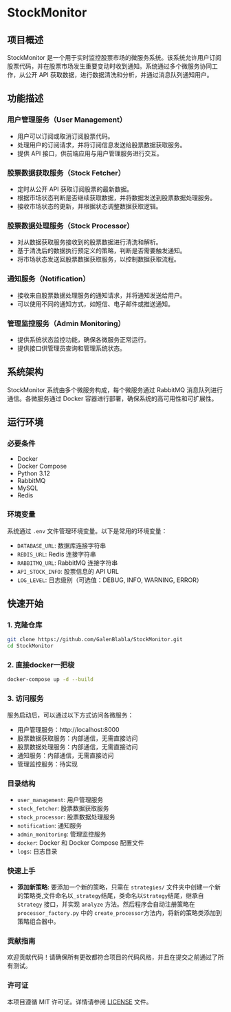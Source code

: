 # StockMonitor

## 项目概述

StockMonitor 是一个用于实时监控股票市场的微服务系统。该系统允许用户订阅股票代码，并在股票市场发生重要变动时收到通知。系统通过多个微服务协同工作，从公开 API 获取数据，进行数据清洗和分析，并通过消息队列通知用户。

## 功能描述

### 用户管理服务（User Management）
- 用户可以订阅或取消订阅股票代码。
- 处理用户的订阅请求，并将订阅信息发送给股票数据获取服务。
- 提供 API 接口，供前端应用与用户管理服务进行交互。

### 股票数据获取服务（Stock Fetcher）
- 定时从公开 API 获取订阅股票的最新数据。
- 根据市场状态判断是否继续获取数据，并将数据发送到股票数据处理服务。
- 接收市场状态的更新，并根据状态调整数据获取逻辑。

### 股票数据处理服务（Stock Processor）
- 对从数据获取服务接收到的股票数据进行清洗和解析。
- 基于清洗后的数据执行预定义的策略，判断是否需要触发通知。
- 将市场状态发送回股票数据获取服务，以控制数据获取流程。

### 通知服务（Notification）
- 接收来自股票数据处理服务的通知请求，并将通知发送给用户。
- 可以使用不同的通知方式，如短信、电子邮件或推送通知。

### 管理监控服务（Admin Monitoring）
- 提供系统状态监控功能，确保各微服务正常运行。
- 提供接口供管理员查询和管理系统状态。

## 系统架构

StockMonitor 系统由多个微服务构成，每个微服务通过 RabbitMQ 消息队列进行通信。各微服务通过 Docker 容器进行部署，确保系统的高可用性和可扩展性。

## 运行环境

### 必要条件
- Docker
- Docker Compose
- Python 3.12
- RabbitMQ
- MySQL
- Redis

### 环境变量
系统通过 `.env` 文件管理环境变量。以下是常用的环境变量：
- `DATABASE_URL`: 数据库连接字符串
- `REDIS_URL`: Redis 连接字符串
- `RABBITMQ_URL`: RabbitMQ 连接字符串
- `API_STOCK_INFO`: 股票信息的 API URL
- `LOG_LEVEL`: 日志级别（可选值：DEBUG, INFO, WARNING, ERROR）

## 快速开始

### 1. 克隆仓库
```bash
git clone https://github.com/GalenBlabla/StockMonitor.git
cd StockMonitor
```
### 2. 直接docker一把梭
```bash
docker-compose up -d --build
```
### 3. 访问服务
服务启动后，可以通过以下方式访问各微服务：

- 用户管理服务：http://localhost:8000
- 股票数据获取服务：内部通信，无需直接访问
- 股票数据处理服务：内部通信，无需直接访问
- 通知服务：内部通信，无需直接访问
- 管理监控服务：待实现

### 目录结构
- `user_management`: 用户管理服务
- `stock_fetcher`: 股票数据获取服务
- `stock_processor`: 股票数据处理服务
- `notification`: 通知服务
- `admin_monitoring`: 管理监控服务
- `docker`: Docker 和 Docker Compose 配置文件
- `logs`: 日志目录
### 快速上手
- **添加新策略**: 要添加一个新的策略，只需在 `strategies/` 文件夹中创建一个新的策略类,文件命名以`_strategy`结尾，类命名以`Strategy`结尾，继承自 `Strategy` 接口，并实现 `analyze` 方法。然后程序会自动注册策略在`processor_factory.py` 中的 `create_processor`方法内，将新的策略类添加到策略组合器中。
### 贡献指南
欢迎贡献代码！请确保所有更改都符合项目的代码风格，并且在提交之前通过了所有测试。

### 许可证
本项目遵循 MIT 许可证。详情请参阅 [LICENSE](LICENSE) 文件。
